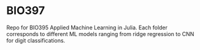 # BIO397
Repo for BIO395 Applied Machine Learning in Julia. Each folder corresponds to different ML models ranging from ridge regression to CNN for digit classifications.
